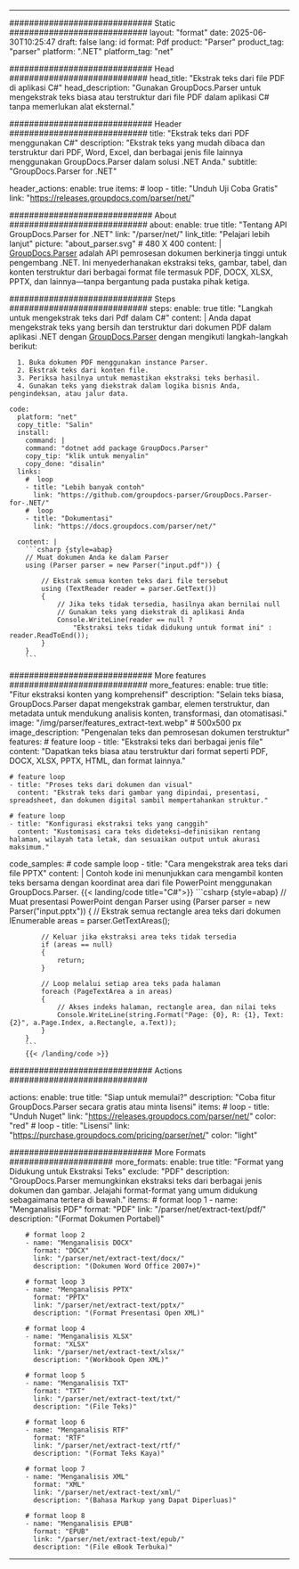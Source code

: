 


---
############################# Static ############################
layout: "format"
date:  2025-06-30T10:25:47
draft: false
lang: id
format: Pdf
product: "Parser"
product_tag: "parser"
platform: ".NET"
platform_tag: "net"

############################# Head ############################
head_title: "Ekstrak teks dari file PDF di aplikasi C#"
head_description: "Gunakan GroupDocs.Parser untuk mengekstrak teks biasa atau terstruktur dari file PDF dalam aplikasi C# tanpa memerlukan alat eksternal."

############################# Header ############################
title: "Ekstrak teks dari PDF menggunakan C#" 
description: "Ekstrak teks yang mudah dibaca dan terstruktur dari PDF, Word, Excel, dan berbagai jenis file lainnya menggunakan GroupDocs.Parser dalam solusi .NET Anda."
subtitle: "GroupDocs.Parser for .NET" 

header_actions:
  enable: true
  items:
    #  loop
    - title: "Unduh Uji Coba Gratis"
      link: "https://releases.groupdocs.com/parser/net/"
      
############################# About ############################
about:
    enable: true
    title: "Tentang API GroupDocs.Parser for .NET"
    link: "/parser/net/"
    link_title: "Pelajari lebih lanjut"
    picture: "about_parser.svg" # 480 X 400
    content: |
       [GroupDocs.Parser](/parser/net/) adalah API pemrosesan dokumen berkinerja tinggi untuk pengembang .NET. Ini menyederhanakan ekstraksi teks, gambar, tabel, dan konten terstruktur dari berbagai format file termasuk PDF, DOCX, XLSX, PPTX, dan lainnya—tanpa bergantung pada pustaka pihak ketiga.

############################# Steps ############################
steps:
    enable: true
    title: "Langkah untuk mengekstrak teks dari Pdf dalam C#"
    content: |
      Anda dapat mengekstrak teks yang bersih dan terstruktur dari dokumen PDF dalam aplikasi .NET dengan [GroupDocs.Parser](/parser/net/) dengan mengikuti langkah-langkah berikut:
      
      1. Buka dokumen PDF menggunakan instance Parser.
      2. Ekstrak teks dari konten file.
      3. Periksa hasilnya untuk memastikan ekstraksi teks berhasil.
      4. Gunakan teks yang diekstrak dalam logika bisnis Anda, pengindeksan, atau jalur data.
   
    code:
      platform: "net"
      copy_title: "Salin"
      install:
        command: |
        command: "dotnet add package GroupDocs.Parser"
        copy_tip: "klik untuk menyalin"
        copy_done: "disalin"
      links:
        #  loop
        - title: "Lebih banyak contoh"
          link: "https://github.com/groupdocs-parser/GroupDocs.Parser-for-.NET/"
        #  loop
        - title: "Dokumentasi"
          link: "https://docs.groupdocs.com/parser/net/"
          
      content: |
        ```csharp {style=abap}
        // Muat dokumen Anda ke dalam Parser
        using (Parser parser = new Parser("input.pdf")) {

            // Ekstrak semua konten teks dari file tersebut
            using (TextReader reader = parser.GetText()) 
            {
                // Jika teks tidak tersedia, hasilnya akan bernilai null
                // Gunakan teks yang diekstrak di aplikasi Anda
                Console.WriteLine(reader == null ? 
                    "Ekstraksi teks tidak didukung untuk format ini" : reader.ReadToEnd());
            }
        }
        ```  

############################# More features ############################
more_features:
  enable: true
  title: "Fitur ekstraksi konten yang komprehensif"
  description: "Selain teks biasa, GroupDocs.Parser dapat mengekstrak gambar, elemen terstruktur, dan metadata untuk mendukung analisis konten, transformasi, dan otomatisasi."
  image: "/img/parser/features_extract-text.webp" # 500x500 px
  image_description: "Pengenalan teks dan pemrosesan dokumen terstruktur"
  features:
    # feature loop
    - title: "Ekstraksi teks dari berbagai jenis file"
      content: "Dapatkan teks biasa atau terstruktur dari format seperti PDF, DOCX, XLSX, PPTX, HTML, dan format lainnya."

    # feature loop
    - title: "Proses teks dari dokumen dan visual"
      content: "Ekstrak teks dari gambar yang dipindai, presentasi, spreadsheet, dan dokumen digital sambil mempertahankan struktur."

    # feature loop
    - title: "Konfigurasi ekstraksi teks yang canggih"
      content: "Kustomisasi cara teks dideteksi—definisikan rentang halaman, wilayah tata letak, dan sesuaikan output untuk akurasi maksimum."
      
  code_samples:
    # code sample loop
    - title: "Cara mengekstrak area teks dari file PPTX"
      content: |
        Contoh kode ini menunjukkan cara mengambil konten teks bersama dengan koordinat area dari file PowerPoint menggunakan GroupDocs.Parser.
        {{< landing/code title="C#">}}
        ```csharp {style=abap}
        //  Muat presentasi PowerPoint dengan Parser
        using (Parser parser = new Parser("input.pptx"))
        {
            // Ekstrak semua rectangle area teks dari dokumen
            IEnumerable<PageTextArea> areas = parser.GetTextAreas();

            // Keluar jika ekstraksi area teks tidak tersedia
            if (areas == null)
            {
                return;
            }

            // Loop melalui setiap area teks pada halaman
            foreach (PageTextArea a in areas)
            {
                // Akses indeks halaman, rectangle area, dan nilai teks
                Console.WriteLine(string.Format("Page: {0}, R: {1}, Text: {2}", a.Page.Index, a.Rectangle, a.Text));
            }
        }
        ```
        {{< /landing/code >}}


############################# Actions ############################

actions:
  enable: true
  title: "Siap untuk memulai?"
  description: "Coba fitur GroupDocs.Parser secara gratis atau minta lisensi"
  items:
    #  loop
    - title: "Unduh Nuget"
      link: "https://releases.groupdocs.com/parser/net/"
      color: "red"
        #  loop
    - title: "Lisensi"
      link: "https://purchase.groupdocs.com/pricing/parser/net/"
      color: "light"


############################# More Formats #####################
more_formats:
    enable: true
    title: "Format yang Didukung untuk Ekstraksi Teks"
    exclude: "PDF"
    description: "GroupDocs.Parser memungkinkan ekstraksi teks dari berbagai jenis dokumen dan gambar. Jelajahi format-format yang umum didukung sebagaimana tertera di bawah."
    items: 
        # format loop 1
        - name: "Menganalisis PDF"
          format: "PDF"
          link: "/parser/net/extract-text/pdf/"
          description: "(Format Dokumen Portabel)"
          
        # format loop 2
        - name: "Menganalisis DOCX"
          format: "DOCX"
          link: "/parser/net/extract-text/docx/"
          description: "(Dokumen Word Office 2007+)"
          
        # format loop 3
        - name: "Menganalisis PPTX"
          format: "PPTX"
          link: "/parser/net/extract-text/pptx/"
          description: "(Format Presentasi Open XML)"
          
        # format loop 4
        - name: "Menganalisis XLSX"
          format: "XLSX"
          link: "/parser/net/extract-text/xlsx/"
          description: "(Workbook Open XML)"
          
        # format loop 5
        - name: "Menganalisis TXT"
          format: "TXT"
          link: "/parser/net/extract-text/txt/"
          description: "(File Teks)"
          
        # format loop 6
        - name: "Menganalisis RTF"
          format: "RTF"
          link: "/parser/net/extract-text/rtf/"
          description: "(Format Teks Kaya)"
          
        # format loop 7
        - name: "Menganalisis XML"
          format: "XML"
          link: "/parser/net/extract-text/xml/"
          description: "(Bahasa Markup yang Dapat Diperluas)"
          
        # format loop 8
        - name: "Menganalisis EPUB"
          format: "EPUB"
          link: "/parser/net/extract-text/epub/"
          description: "(File eBook Terbuka)"
         
          

---